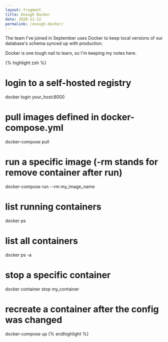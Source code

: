 ```yaml
---
layout: fragment
title: Enough Docker
date: 2020-11-12
permalink: /enough-docker/
---
```


The team I've joined in September uses Docker to keep local versions of our database's schema synced up with production.

Docker is one tough nail to learn, so I'm keeping my notes here.

{% highlight zsh %}
  # login to a self-hosted registry
  docker login your_host:8000

  # pull images defined in docker-compose.yml
  docker-compose pull

  # run a specific image (-rm stands for remove container after run)
  docker-compose run --rm my_image_name

  # list running containers
  docker ps
  # list all containers
  docker ps -a

  # stop a specific container
  docker container stop my_container

  # recreate a container after the config was changed
  docker-compose up
{% endhighlight %}
